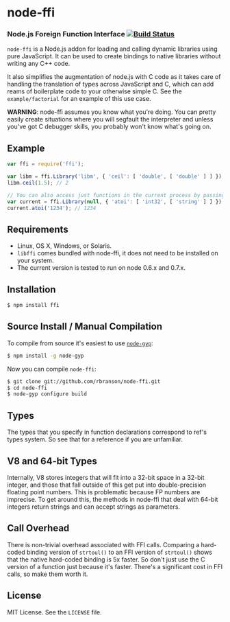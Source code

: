 node-ffi
========
### Node.js Foreign Function Interface [![Build Status](https://secure.travis-ci.org/rbranson/node-ffi.png)](http://travis-ci.org/rbranson/node-ffi)

`node-ffi` is a Node.js addon for loading and calling dynamic libraries using pure JavaScript. It can be used to create bindings to native libraries without writing any C++ code.

It also simplifies the augmentation of node.js with C code as it takes care of handling the translation of types across JavaScript and C, which can add reams of boilerplate code to your otherwise simple C. See the `example/factorial` for an example of this use case.

**WARNING**: node-ffi assumes you know what you're doing. You can pretty easily create situations where you will segfault the interpreter and unless you've got C debugger skills, you probably won't know what's going on.


Example
-------

``` js
var ffi = require('ffi');

var libm = ffi.Library('libm', { 'ceil': [ 'double', [ 'double' ] ] });
libm.ceil(1.5); // 2

// You can also access just functions in the current process by passing a null
var current = ffi.Library(null, { 'atoi': [ 'int32', [ 'string' ] ] });
current.atoi('1234'); // 1234
```


Requirements
------------

 * Linux, OS X, Windows, or Solaris.
 * `libffi` comes bundled with node-ffi, it does not need to be installed on your system.
 * The current version is tested to run on node 0.6.x and 0.7.x.


Installation
------------

``` bash
$ npm install ffi
```

Source Install / Manual Compilation
-----------------------------------

To compile from source it's easiest to use
[`node-gyp`](https://github.com/TooTallNate/node-gyp):

``` bash
$ npm install -g node-gyp
```

Now you can compile `node-ffi`:

``` bash
$ git clone git://github.com/rbranson/node-ffi.git
$ cd node-ffi
$ node-gyp configure build
```


Types
-----

The types that you specify in function declarations correspond to ref's types
system. So see that for a reference if you are unfamiliar.


V8 and 64-bit Types
-------------------

Internally, V8 stores integers that will fit into a 32-bit space in a 32-bit integer, and those that fall outside of this get put into double-precision floating point numbers. This is problematic because FP numbers are imprecise. To get around this, the methods in node-ffi that deal with 64-bit integers return strings and can accept strings as parameters.

Call Overhead
-------------

There is non-trivial overhead associated with FFI calls. Comparing a hard-coded binding version of `strtoul()` to an FFI version of `strtoul()` shows that the native hard-coded binding is 5x faster. So don't just use the C version of a function just because it's faster. There's a significant cost in FFI calls, so make them worth it.

License
-------

MIT License. See the `LICENSE` file.
